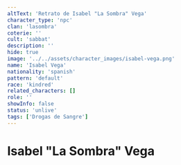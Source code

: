 ```yaml
---
altText: 'Retrato de Isabel "La Sombra" Vega'
character_type: 'npc'
clan: 'lasombra'
coterie: ''
cult: 'sabbat'
description: ''
hide: true
image: '../../assets/character_images/isabel-vega.png'
name: 'Isabel Vega'
nationality: 'spanish'
pattern: 'default'
race: 'kindred'
related_characters: []
role: ''
showInfo: false
status: 'unlive'
tags: ['Drogas de Sangre']
---
```


# Isabel "La Sombra" Vega
